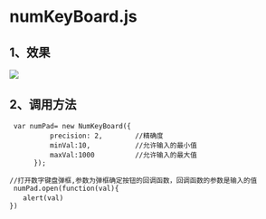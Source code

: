 # numKeyBoard.js

## 1、效果
 ![](https://github.com/xingxiaoyiyio/numPad-es/raw/master/1.jpeg)
 
## 2、调用方法
```
 var numPad= new NumKeyBoard({
          precision: 2,        //精确度
          minVal:10,           //允许输入的最小值
          maxVal:1000          //允许输入的最大值
      });
      
//打开数字键盘弹框,参数为弹框确定按钮的回调函数，回调函数的参数是输入的值
 numPad.open(function(val){
　　alert(val)
})
 ```


